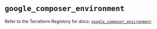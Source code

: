 # `google_composer_environment`

Refer to the Terraform Registory for docs: [`google_composer_environment`](https://registry.terraform.io/providers/hashicorp/google/4.71.0/docs/resources/composer_environment).

